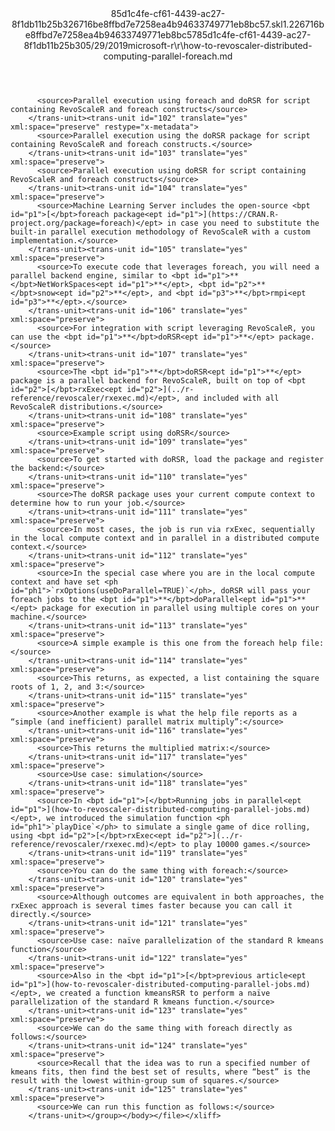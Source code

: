 <?xml version="1.0"?><xliff version="1.2" xmlns="urn:oasis:names:tc:xliff:document:1.2" xmlns:xsi="http://www.w3.org/2001/XMLSchema-instance" xsi:schemaLocation="urn:oasis:names:tc:xliff:document:1.2 xliff-core-1.2-transitional.xsd"><file datatype="xml" original="how-to-revoscaler-distributed-computing-parallel-foreach.md" source-language="en-US" target-language="en-US"><header><tool tool-id="mdxliff" tool-name="mdxliff" tool-version="1.0-8ab897d" tool-company="Microsoft" /><xliffext:skl_file_name xmlns:xliffext="urn:microsoft:content:schema:xliffextensions">85d1c4fe-cf61-4439-ac27-8f1db11b25b326716be8ffbd7e7258ea4b94633749771eb8bc57.skl</xliffext:skl_file_name><xliffext:version xmlns:xliffext="urn:microsoft:content:schema:xliffextensions">1.2</xliffext:version><xliffext:ms.openlocfilehash xmlns:xliffext="urn:microsoft:content:schema:xliffextensions">26716be8ffbd7e7258ea4b94633749771eb8bc57</xliffext:ms.openlocfilehash><xliffext:ms.sourcegitcommit xmlns:xliffext="urn:microsoft:content:schema:xliffextensions">85d1c4fe-cf61-4439-ac27-8f1db11b25b3</xliffext:ms.sourcegitcommit><xliffext:ms.lasthandoff xmlns:xliffext="urn:microsoft:content:schema:xliffextensions">05/29/2019</xliffext:ms.lasthandoff><xliffext:ms.openlocfilepath xmlns:xliffext="urn:microsoft:content:schema:xliffextensions">microsoft-r\r\how-to-revoscaler-distributed-computing-parallel-foreach.md</xliffext:ms.openlocfilepath></header><body><group id="content" extype="content"><trans-unit id="101" translate="yes" xml:space="preserve" restype="x-metadata">
          <source>Parallel execution using foreach and doRSR for script containing RevoScaleR and foreach constructs</source>
        </trans-unit><trans-unit id="102" translate="yes" xml:space="preserve" restype="x-metadata">
          <source>Parallel execution using the doRSR package for script containing RevoScaleR and foreach constructs.</source>
        </trans-unit><trans-unit id="103" translate="yes" xml:space="preserve">
          <source>Parallel execution using doRSR for script containing RevoScaleR and foreach constructs</source>
        </trans-unit><trans-unit id="104" translate="yes" xml:space="preserve">
          <source>Machine Learning Server includes the open-source <bpt id="p1">[</bpt>foreach package<ept id="p1">](https://CRAN.R-project.org/package=foreach)</ept> in case you need to substitute the built-in parallel execution methodology of RevoScaleR with a custom implementation.</source>
        </trans-unit><trans-unit id="105" translate="yes" xml:space="preserve">
          <source>To execute code that leverages foreach, you will need a parallel backend engine, similar to <bpt id="p1">**</bpt>NetWorkSpaces<ept id="p1">**</ept>, <bpt id="p2">**</bpt>snow<ept id="p2">**</ept>, and <bpt id="p3">**</bpt>rmpi<ept id="p3">**</ept>.</source>
        </trans-unit><trans-unit id="106" translate="yes" xml:space="preserve">
          <source>For integration with script leveraging RevoScaleR, you can use the <bpt id="p1">**</bpt>doRSR<ept id="p1">**</ept> package.</source>
        </trans-unit><trans-unit id="107" translate="yes" xml:space="preserve">
          <source>The <bpt id="p1">**</bpt>doRSR<ept id="p1">**</ept> package is a parallel backend for RevoScaleR, built on top of <bpt id="p2">[</bpt>rxExec<ept id="p2">](../r-reference/revoscaler/rxexec.md)</ept>, and included with all RevoScaleR distributions.</source>
        </trans-unit><trans-unit id="108" translate="yes" xml:space="preserve">
          <source>Example script using doRSR</source>
        </trans-unit><trans-unit id="109" translate="yes" xml:space="preserve">
          <source>To get started with doRSR, load the package and register the backend:</source>
        </trans-unit><trans-unit id="110" translate="yes" xml:space="preserve">
          <source>The doRSR package uses your current compute context to determine how to run your job.</source>
        </trans-unit><trans-unit id="111" translate="yes" xml:space="preserve">
          <source>In most cases, the job is run via rxExec, sequentially in the local compute context and in parallel in a distributed compute context.</source>
        </trans-unit><trans-unit id="112" translate="yes" xml:space="preserve">
          <source>In the special case where you are in the local compute context and have set <ph id="ph1">`rxOptions(useDoParallel=TRUE)`</ph>, doRSR will pass your foreach jobs to the <bpt id="p1">**</bpt>doParallel<ept id="p1">**</ept> package for execution in parallel using multiple cores on your machine.</source>
        </trans-unit><trans-unit id="113" translate="yes" xml:space="preserve">
          <source>A simple example is this one from the foreach help file:</source>
        </trans-unit><trans-unit id="114" translate="yes" xml:space="preserve">
          <source>This returns, as expected, a list containing the square roots of 1, 2, and 3:</source>
        </trans-unit><trans-unit id="115" translate="yes" xml:space="preserve">
          <source>Another example is what the help file reports as a “simple (and inefficient) parallel matrix multiply”:</source>
        </trans-unit><trans-unit id="116" translate="yes" xml:space="preserve">
          <source>This returns the multiplied matrix:</source>
        </trans-unit><trans-unit id="117" translate="yes" xml:space="preserve">
          <source>Use case: simulation</source>
        </trans-unit><trans-unit id="118" translate="yes" xml:space="preserve">
          <source>In <bpt id="p1">[</bpt>Running jobs in parallel<ept id="p1">](how-to-revoscaler-distributed-computing-parallel-jobs.md)</ept>, we introduced the simulation function <ph id="ph1">`playDice`</ph> to simulate a single game of dice rolling, using <bpt id="p2">[</bpt>rxExec<ept id="p2">](../r-reference/revoscaler/rxexec.md)</ept> to play 10000 games.</source>
        </trans-unit><trans-unit id="119" translate="yes" xml:space="preserve">
          <source>You can do the same thing with foreach:</source>
        </trans-unit><trans-unit id="120" translate="yes" xml:space="preserve">
          <source>Although outcomes are equivalent in both approaches, the rxExec approach is several times faster because you can call it directly.</source>
        </trans-unit><trans-unit id="121" translate="yes" xml:space="preserve">
          <source>Use case: naïve parallelization of the standard R kmeans function</source>
        </trans-unit><trans-unit id="122" translate="yes" xml:space="preserve">
          <source>Also in the <bpt id="p1">[</bpt>previous article<ept id="p1">](how-to-revoscaler-distributed-computing-parallel-jobs.md)</ept>, we created a function kmeansRSR to perform a naïve parallelization of the standard R kmeans function.</source>
        </trans-unit><trans-unit id="123" translate="yes" xml:space="preserve">
          <source>We can do the same thing with foreach directly as follows:</source>
        </trans-unit><trans-unit id="124" translate="yes" xml:space="preserve">
          <source>Recall that the idea was to run a specified number of kmeans fits, then find the best set of results, where “best” is the result with the lowest within-group sum of squares.</source>
        </trans-unit><trans-unit id="125" translate="yes" xml:space="preserve">
          <source>We can run this function as follows:</source>
        </trans-unit></group></body></file></xliff>